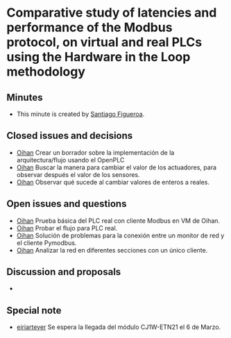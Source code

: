# Comparative study of latencies and performance of the Modbus protocol, on virtual and real PLCs using the Hardware in the Loop methodology

## Minutes

- This minute is created by [Santiago Figueroa](sfigueroa@ceit.es).

## Closed issues and decisions

- [Oihan]() Crear un borrador sobre la implementación de la arquitectura/flujo usando el OpenPLC
- [Oihan]() Buscar la manera para cambiar el valor de los actuadores, para observar después el valor de los sensores.
- [Oihan]() Observar qué sucede al cambiar valores de enteros a reales.

## Open issues and questions

- [Oihan]() Prueba básica del PLC real con cliente Modbus en VM de Oihan.
- [Oihan]() Probar el flujo para PLC real.
- [Oihan]() Solución de problemas para la conexión entre un monitor de red y el cliente Pymodbus.
- [Oihan]() Analizar la red en diferentes secciones con un único cliente.

## Discussion and proposals

-

## Special note
- [eiriarteyer]() Se espera la llegada del módulo CJ1W-ETN21 el 6 de Marzo.
